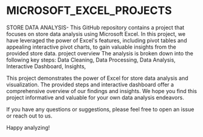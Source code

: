 # MICROSOFT_EXCEL_PROJECTS
STORE DATA ANALYSIS-
This GitHub repository contains a project that focuses on store data analysis using Microsoft Excel. In this project, we have leveraged the power of Excel's features, including pivot tables and appealing interactive pivot charts, to gain valuable insights from the provided store data.
project overview
The analysis is broken down into the following key steps:
Data Cleaning,
Data Processing, 
Data Analysis,
Interactive Dashboard,
Insights,

This project demonstrates the power of Excel for store data analysis and visualization. The provided steps and interactive dashboard offer a comprehensive overview of our findings and insights. We hope you find this project informative and valuable for your own data analysis endeavors.

If you have any questions or suggestions, please feel free to open an issue or reach out to us.

Happy analyzing!

